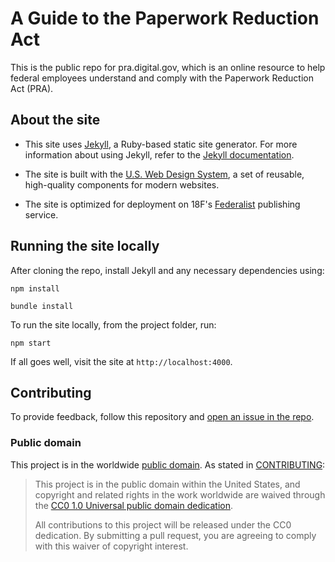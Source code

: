# A Guide to the Paperwork Reduction Act

This is the public repo for pra.digital.gov, which is an online resource to help federal employees understand and comply with the Paperwork Reduction Act (PRA).

## About the site

- This site uses [Jekyll](https://jekyllrb.com), a Ruby-based static site generator. For more information about using Jekyll, refer to the [Jekyll documentation](http://jekyllrb.com/docs/home/).

- The site is built with the [U.S. Web Design System](https://designsystem.digital.gov/), a set of reusable, high-quality components for modern websites.

- The site is optimized for deployment on 18F's [Federalist](https://federalist.18f.gov) publishing service.

## Running the site locally

After cloning the repo, install Jekyll and any necessary dependencies using:

```
npm install
```

```
bundle install
```

To run the site locally, from the project folder, run:

```
npm start
```

If all goes well, visit the site at `http://localhost:4000`.

## Contributing

To provide feedback, follow this repository and [open an issue in the repo](https://github.com/GSA/digitalgov-pra/issues/new).

### Public domain

This project is in the worldwide [public domain](LICENSE.md). As stated in [CONTRIBUTING](CONTRIBUTING.md):

> This project is in the public domain within the United States, and copyright and related rights in the work worldwide are waived through the [CC0 1.0 Universal public domain dedication](https://creativecommons.org/publicdomain/zero/1.0/).
>
> All contributions to this project will be released under the CC0 dedication. By submitting a pull request, you are agreeing to comply with this waiver of copyright interest.
